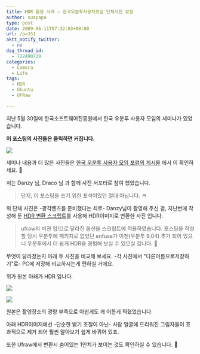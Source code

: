 ```yaml
---
title: HDR 활용 사례 – 한국우분투사용자모임 단체사진 보정
author: suapapa
type: post
date: 2009-06-11T07:32:03+00:00
url: /p=351
aktt_notify_twitter:
  - no
dsq_thread_id:
  - 722490730
categories:
  - Camera
  - Life
tags:
  - HDR
  - Ubuntu
  - UFRaw

---
```

지난 5월 30일에 한국소프트웨어진흥원에서 한국 우분투 사용자 모임의 세미나가 있었습니다.

**이 포스팅의 사진들은 클릭하면 커집니다.**

[![](https://asset.homin.dev/blog/image/UbuntuKo_30May2009.jpg)][1]

세미나 내용과 더 많은 사진들은 [한국 우분투 사용자 모임 포럼의 게시물][2] 에서 이 확인하세요. 🙂

저는 Danzy 님, Draco 님 과 함께 사진 서포터로 참여 했었습니다.

> 단지, 이 포스팅을 쓰기 위한 포석이었던 절대 아닙니다. ㅋ

위 단체 사진은 -광각렌즈를 준비했다는 죄로- Danzy님이 촬영해 주신 걸, 지난번에 작성해 둔 [HDR 변환 스크립트][3]를 사용해 HDR이미지로 변환한 사진 입니다.

> ufraw의 버젼 업!으로 달라진 옵션을 스크립트에 적용하였습니다. 포스팅을 작성할 당시 우분투에 패키지로 없었던 enfuse가 이젠(우분투 9.04) 추가 되어 있으니 우분투에서 더 쉽게 HDR을 경험해 보실 수 있으실 겁니다. 🙂

무엇이 달라졌는지 아래 두 사진을 비교해 보세요. -각 사진에서 "다른이름으로저장하기"로- PC에 저장해 비교하시는게 편하실 거에요.

위가 원본 아래가 HDR 입니다.

[![](https://asset.homin.dev/blog/image/UbuntuKo_org.jpg)][4]

[![](https://asset.homin.dev/blog/image/UbuntuKo_hdr.jpg)][5]

원본은 촬영장소의 광량 부족으로 아쉽게도 꽤 어둡게 찍혔었습니다.

아래 HDR이미지에선 -단순한 밝기 조절이 아닌- 사람 얼굴에 드리워진 그림자들이 효과적으로 제거 되어 훨씬 알아보기 쉽게 바뀌어 있죠.

또한 Ufraw에서 변환시 숨어있는 1인치가 보이는 것도 확인하실 수 있습니다. 🙂

 [1]: https://asset.homin.dev/blog/image/UbuntuKo_30May2009.jpg
 [2]: http://www.ubuntu.or.kr/viewtopic.php?f=2&t=5680
 [3]: https://homin.dev/blog/p=52
 [4]: https://asset.homin.dev/blog/image/UbuntuKo_org.jpg
 [5]: https://asset.homin.dev/blog/image/UbuntuKo_hdr.jpg